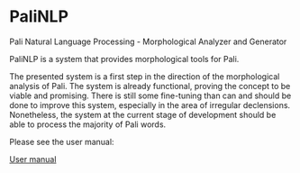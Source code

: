 PaliNLP
=======

Pali Natural Language Processing - Morphological Analyzer and Generator

PaliNLP is a system that provides morphological tools for Pali.

The presented system is a first step in the direction of the morphological analysis of Pali. The system is already functional, proving the concept to be viable and promising. There is still some fine-tuning than can and should be done to improve this system, especially in the area of irregular declensions. Nonetheless, the system at the current stage of development should be able to process the majority of Pali words. 

Please see the user manual:

[User manual](https://github.com/daalft/PaliNLP/wiki/User-manual)
